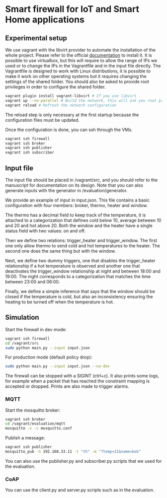 # Smart firewall for IoT and Smart Home applications

## Experimental setup

We use vagrant with the libvirt provider to automate the installation of the whole project. 
Please refer to the official [documentation](https://www.vagrantup.com/downloads) to install it.
It is possible to use virtualbox, but this will require to allow the range of IPs we used or to change the IPs in the Vagrantfile and in the input file directly. 
The Vagrantfile is designed to work with Linux distributions, it is possible to make it work on other operating systems but it requires changing the settings of the shared folder.
You should also be asked to provide root privileges in order to configure the shared folder.

```sh
vagrant plugin install vagrant-libvirt # If you use libvirt
vagrant up --no-parallel # Build the network, this will ask you root privileges
vagrant reload # Refresh the network configuration
```

The reload step is only necessary at the first startup because the configuration files must be updated.

Once the configuration is done, you can ssh through the VMs.

```sh
vagrant ssh firewall
vagrant ssh broker
vagrant ssh publisher
vagrant ssh subscriber
```

## Input file

The input file should be placed in /vagrant/src, and 
you should refer to the manuscript for documentation on its design.
Note that you can also generate inputs with the generator in /evaluation/generator.

We provide an example of input in input.json. 
This file contains a basic configuration with four members: broker, thermo, heater and window. 

The thermo has a decimal field to keep track of the temperature, it is attached to a categorization that defines cold below 10, average between 10 and 20 and hot above 20. 
Both the window and the heater have a single status field with two values: on and off.

Then we define two relations: trigger_heater and trigger_window. The first one only allow
thermo to send cold and hot temperatures to the heater. The second one does the same thing but with
the window. 

Next, we define two dummy triggers, one that disables the trigger_heater
relationship if a hot temperature is observed and another one that deactivates the trigger_window relationship at night and 
between 18:00 and 19:00. The night corresponds to a categorization that matches the time between
23:00 and 06:00.

Finally, we define a simple inference that says that the window should be closed if the temperature is cold,
but also an inconsistency ensuring the heating to be turned off when the
temperature is hot.

## Simulation

Start the firewall in dev mode:

```sh
vagrant ssh firewall
cd /vagrant/src
sudo python main.py --input input.json
```

For production mode (default policy drop):

```sh
sudo python main.py --input input.json --no-dev
```

The firewall can be stopped with a SIGINT (ctrl+c). It also prints some logs, for example when
a packet that has reached the constraint mapping is accepted or dropped. Prints are also made 
to trigger alarms.

### MQTT

Start the mosquitto broker:

```sh
vagrant ssh broker
cd /vagrant/evaluation/mqtt
mosquitto -v -c mosquitto.conf
```

Publish a message:

```sh
vagrant ssh publisher
mosquitto_pub -h 192.168.33.11 -t "th" -m "?temp=21&name=bob"
```

You can also use the publisher.py and subscriber.py scripts that we used for the evaluation.

### CoAP

You can use the client.py and server.py scripts such as in the evaluation. 


